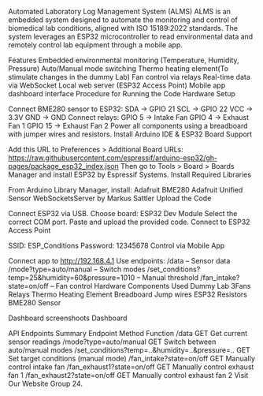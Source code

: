Automated Laboratory Log Management System (ALMS)
ALMS is an embedded system designed to automate the monitoring and control of biomedical lab conditions, aligned with ISO 15189:2022 standards. The system leverages an ESP32 microcontroller to read environmental data and remotely control lab equipment through a mobile app.

Features
Embedded environmental monitoring (Temperature, Humidity, Pressure)
Auto/Manual mode switching
Thermo heating element(To stimulate changes in the dummy Lab)
Fan control via relays
Real-time data via WebSocket
Local web server (ESP32 Access Point)
Mobile app dashboard interface
Procedure for Running the Code
Hardware Setup

Connect BME280 sensor to ESP32:
SDA → GPIO 21
SCL → GPIO 22
VCC → 3.3V
GND → GND
Connect relays:
GPIO 5 → Intake Fan
GPIO 4 → Exhaust Fan 1
GPIO 15 → Exhaust Fan 2
Power all components using a breadboard with jumper wires and resistors.
Install Arduino IDE & ESP32 Board Support

Add this URL to Preferences > Additional Board URLs:
https://raw.githubusercontent.com/espressif/arduino-esp32/gh-pages/package_esp32_index.json
Then go to Tools > Board > Boards Manager and install ESP32 by Espressif Systems.
Install Required Libraries

From Arduino Library Manager, install:
Adafruit BME280
Adafruit Unified Sensor
WebSocketsServer by Markus Sattler
Upload the Code

Connect ESP32 via USB.
Choose board: ESP32 Dev Module
Select the correct COM port.
Paste and upload the provided code.
Connect to ESP32 Access Point

SSID: ESP_Conditions
Password: 12345678
Control via Mobile App

Connect app to http://192.168.4.1
Use endpoints:
/data – Sensor data
/mode?type=auto/manual – Switch modes
/set_conditions?temp=25&humidity=60&pressure=1010 – Manual threshold
/fan_intake?state=on/off – Fan control
Hardware Components Used
Dummy Lab 3Fans Relays Thermo Heating Element Breadboard Jump wires ESP32 Resistors BME280 Sensor

Dashboard screenshoots
Dashboard

API Endpoints Summary
Endpoint	Method	Function
/data	GET	Get current sensor readings
/mode?type=auto/manual	GET	Switch between auto/manual modes
/set_conditions?temp=..&humidity=..&pressure=..	GET	Set target conditions (manual mode)
/fan_intake?state=on/off	GET	Manually control intake fan
/fan_exhaust1?state=on/off	GET	Manually control exhaust fan 1
/fan_exhaust2?state=on/off	GET	Manually control exhaust fan 2
Visit Our Website Group 24.
